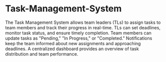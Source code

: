 # Task-Management-System
The Task Management System allows team leaders (TLs) to assign tasks to team members and track their progress in real-time. TLs can set deadlines, monitor task status, and ensure timely completion. Team members can update tasks as "Pending," "In Progress," or "Completed." Notifications keep the team informed about new assignments and approaching deadlines. A centralized dashboard provides an overview of task distribution and team performance.
